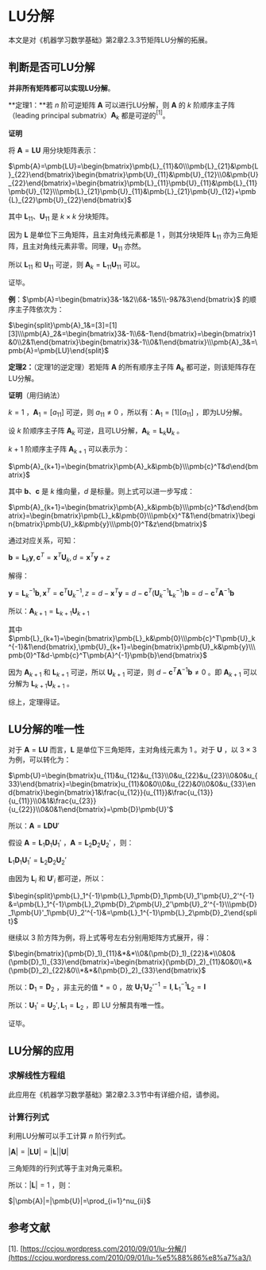 # LU分解

本文是对《机器学习数学基础》第2章2.3.3节矩阵LU分解的拓展。

## 判断是否可LU分解

**并非所有矩阵都可以实现LU分解**。

**定理1：**若 $n$ 阶可逆矩阵 $\pmb{A}$ 可以进行LU分解，则 $\pmb{A}$ 的 $k$ 阶顺序主子阵（leading principal submatrix）$\pmb{A}_k$ 都是可逆的$^{[1]}$。

**证明**

将 $\pmb{A}=\pmb{LU}$ 用分块矩阵表示：

$\pmb{A}=\pmb{LU}=\begin{bmatrix}\pmb{L}_{11}&0\\\pmb{L}_{21}&\pmb{L}_{22}\end{bmatrix}\begin{bmatrix}\pmb{U}_{11}&\pmb{U}_{12}\\0&\pmb{U}_{22}\end{bmatrix}=\begin{bmatrix}\pmb{L}_{11}\pmb{U}_{11}&\pmb{L}_{11}\pmb{U}_{12}\\\pmb{L}_{21}\pmb{U}_{11}&\pmb{L}_{21}\pmb{U}_{12}+\pmb{L}_{22}\pmb{U}_{22}\end{bmatrix}$

其中 $\pmb{L}_{11}、\pmb{U}_{11}$ 是 $k\times k$ 分块矩阵。

因为 $\pmb{L}$ 是单位下三角矩阵，且主对角线元素都是 $1$ ，则其分块矩阵 $\pmb{L}_{11}$ 亦为三角矩阵，且主对角线元素非零。同理，$\pmb{U}_{11}$ 亦然。

所以 $\pmb{L}_{11}$ 和 $\pmb{U}_{11}$ 可逆，则 $\pmb{A}_k=\pmb{L}_{11}\pmb{U}_{11}$ 可以。

证毕。

**例**：$\pmb{A}=\begin{bmatrix}3&-1&2\\6&-1&5\\-9&7&3\end{bmatrix}$ 的顺序主子阵依次为：

$\begin{split}\pmb{A}_1&=[3]=[1][3]\\\pmb{A}_2&=\begin{bmatrix}3&-1\\6&-1\end{bmatrix}=\begin{bmatrix}1&0\\2&1\end{bmatrix}\begin{bmatrix}3&-1\\0&1\end{bmatrix}\\\pmb{A}_3&=\pmb{A}=\pmb{LU}\end{split}$

**定理2：**（定理1的逆定理）若矩阵 $\pmb{A}$ 的所有顺序主子阵 $\pmb{A}_k$ 都可逆，则该矩阵存在LU分解。

**证明**（用归纳法）

$k=1$ ，$\pmb{A}_1=[a_{11}]$ 可逆，则 $a_{11}\ne 0$ ，所以有：$\pmb{A}_1=[1][a_{11}]$ ，即为LU分解。

设 $k$ 阶顺序主子阵 $\pmb{A}_k$ 可逆，且可LU分解，$\pmb{A}_k=\pmb{L}_k\pmb{U}_k$ 。

$k+1$ 阶顺序主子阵 $\pmb{A}_{k+1}$ 可以表示为：

$\pmb{A}_{k+1}=\begin{bmatrix}\pmb{A}_k&\pmb{b}\\\pmb{c}^T&d\end{bmatrix}$

其中 $\pmb{b}、\pmb{c}$ 是 $k$ 维向量，$d$  是标量。则上式可以进一步写成：

$\pmb{A}_{k+1}=\begin{bmatrix}\pmb{A}_k&\pmb{b}\\\pmb{c}^T&d\end{bmatrix}=\begin{bmatrix}\pmb{L}_k&\pmb{0}\\\pmb{x}^T&1\end{bmatrix}\begin{bmatrix}\pmb{U}_k&\pmb{y}\\\pmb{0}^T&z\end{bmatrix}$

通过对应关系，可知：

$\pmb{b}=\pmb{L}_k\pmb{y},\pmb{c}^T=\pmb{x}^T\pmb{U}_k,d=\pmb{x}^T\pmb{y}+z$

解得：

$\pmb{y}=\pmb{L}_k^{-1}\pmb{b},\pmb{x}^T=\pmb{c}^T\pmb{U}_k^{-1},z=d-\pmb{x}^T\pmb{y}=d-\pmb{c}^T(\pmb{U}_k^{-1}\pmb{L}_k^{-1})\pmb{b}=d-\pmb{c}^T\pmb{A}^{-1}\pmb{b}$

所以：$\pmb{A}_{k+1}=\pmb{L}_{k+1}\pmb{U}_{k+1}$

其中 $\pmb{L}_{k+1}=\begin{bmatrix}\pmb{L}_k&\pmb{0}\\\pmb{c}^T\pmb{U}_k^{-1}&1\end{bmatrix},\pmb{U}_{k+1}=\begin{bmatrix}\pmb{U}_k&\pmb{y}\\\pmb{0}^T&d-\pmb{c}^T\pmb{A}^{-1}\pmb{b}\end{bmatrix}$

因为 $\pmb{A}_{k+1}$ 和 $\pmb{L}_{k+1}$ 可逆，所以 $\pmb{U}_{k+1}$ 可逆，则 $d-\pmb{c}^T\pmb{A}^{-1}\pmb{b}\ne0$ 。即 $\pmb{A}_{k+1}$ 可以分解为 $\pmb{L}_{k+1}\pmb{U}_{k+1}$ 。

综上，定理得证。

## LU分解的唯一性

对于 $\pmb{A}=\pmb{LU}$ 而言，$\pmb{L}$ 是单位下三角矩阵，主对角线元素为 $1$ 。对于 $\pmb{U}$ ，以 $3\times 3$ 为例，可以转化为：

$\pmb{U}=\begin{bmatrix}u_{11}&u_{12}&u_{13}\\0&u_{22}&u_{23}\\0&0&u_{33}\end{bmatrix}=\begin{bmatrix}u_{11}&0&0\\0&u_{22}&0\\0&0&u_{33}\end{bmatrix}\begin{bmatrix}1&\frac{u_{12}}{u_{11}}&\frac{u_{13}}{u_{11}}\\0&1&\frac{u_{23}}{u_{22}}\\0&0&1\end{bmatrix}=\pmb{D}\pmb{U}'$

所以：$\pmb{A}=\pmb{LDU}'$

假设 $\pmb{A}=\pmb{L}_1\pmb{D}_1\pmb{U}_1'$ ，$\pmb{A}=\pmb{L}_2\pmb{D}_2\pmb{U}_2'$ ，则：

$\pmb{L}_1\pmb{D}_1\pmb{U}_1'=\pmb{L}_2\pmb{D}_2\pmb{U}_2'$

由因为 $\pmb{L}_i$ 和 $\pmb{U}'_i$ 都可逆，所以：

$\begin{split}\pmb{L}_1^{-1}\pmb{L}_1\pmb{D}_1\pmb{U}_1'\pmb{U}_2'^{-1}&=\pmb{L}_1^{-1}\pmb{L}_2\pmb{D}_2\pmb{U}_2'\pmb{U}_2'^{-1}\\\pmb{D}_1\pmb{U}'_1\pmb{U}_2'^{-1}&=\pmb{L}_1^{-1}\pmb{L}_2\pmb{D}_2\end{split}$

继续以 $3$ 阶方阵为例，将上式等号左右分别用矩阵方式展开，得：

$\begin{bmatrix}(\pmb{D}_1)_{11}&*&*\\0&(\pmb{D}_1)_{22}&*\\0&0&(\pmb{D}_1)_{33}\end{bmatrix}=\begin{bmatrix}(\pmb{D}_2)_{11}&0&0\\*&(\pmb{D}_2)_{22}&0\\*&*&(\pmb{D}_2)_{33}\end{bmatrix}$

所以：$\pmb{D}_1=\pmb{D}_2$ ，非主元的值 $* = 0$ ，故 $\pmb{U}_1'\pmb{U}_2'^{-1}=\pmb{I}, \pmb{L}_1^{-1}\pmb{L}_2=\pmb{I}$

所以：$\pmb{U}_1'=\pmb{U}_2',\pmb{L}_1=\pmb{L}_2$ ，即 LU 分解具有唯一性。

证毕。

## LU分解的应用

### 求解线性方程组

此应用在《机器学习数学基础》第2章2.3.3节中有详细介绍，请参阅。

### 计算行列式

利用LU分解可以手工计算 $n$ 阶行列式。

$|\pmb{A}|=|\pmb{LU}|=|\pmb{L}||\pmb{U}|$

三角矩阵的行列式等于主对角元乘积。

所以：$|\pmb{L}|=1$ ，则：

$|\pmb{A}|=|\pmb{U}|=\prod_{i=1}^nu_{ii}$



## 参考文献

[1]. [https://ccjou.wordpress.com/2010/09/01/lu-分解/](https://ccjou.wordpress.com/2010/09/01/lu-%e5%88%86%e8%a7%a3/)